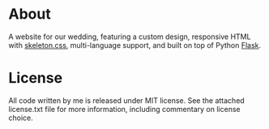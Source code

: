 About
================================================================================

A website for our wedding, featuring a custom design, responsive HTML with
[skeleton.css](http://www.getskeleton.com/), multi-language support, and built
on top of Python [Flask](http://flask.pocoo.org/).

License
================================================================================

All code written by me is released under MIT license. See the attached
license.txt file for more information, including commentary on license choice.
